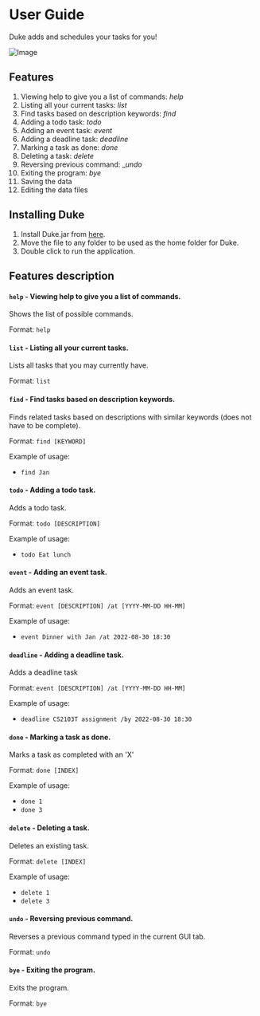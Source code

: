 # User Guide
Duke adds and schedules your tasks for you!

![Image](https://raw.githubusercontent.com/michael-lee-sk/ip/master/docs/Ui.png)

## Features 

1. Viewing help to give you a list of commands: _help_
2. Listing all your current tasks: _list_
3. Find tasks based on description keywords: _find_
4. Adding a todo task: _todo_
5. Adding an event task: _event_
6. Adding a deadline task: _deadline_
7. Marking a task as done: _done_
8. Deleting a task: _delete_
9. Reversing previous command: __undo_
10. Exiting the program: _bye_
11. Saving the data
12. Editing the data files

## Installing Duke

1. Install Duke.jar from [here](https://github.com/michael-lee-sk/ip/releases/tag/v0.2).
2. Move the file to any folder to be used as the home folder for Duke.
3. Double click to run the application.

## Features description

#### `help` - Viewing help to give you a list of commands.
Shows the list of possible commands.

Format: `help`


#### `list` - Listing all your current tasks.
Lists all tasks that you may currently have.

Format: `list`


#### `find` - Find tasks based on description keywords.
Finds related tasks based on descriptions with similar keywords (does not have to be complete).

  Format: `find [KEYWORD]`
  
  Example of usage:
* `find Jan`


#### `todo` - Adding a todo task.
Adds a todo task.
  
  Format: `todo [DESCRIPTION]`
  
  Example of usage:
* `todo Eat lunch`


#### `event` - Adding an event task.
Adds an event task.
  
  Format: `event [DESCRIPTION] /at [YYYY-MM-DD HH-MM]`

  Example of usage:
* `event Dinner with Jan /at 2022-08-30 18:30`


#### `deadline` - Adding a deadline task.
Adds a deadline task

  Format: `event [DESCRIPTION] /at [YYYY-MM-DD HH-MM]`
  
  Example of usage:
* `deadline CS2103T assignment /by 2022-08-30 18:30`


#### `done` - Marking a task as done.
Marks a task as completed with an 'X'

  Format: `done [INDEX]`
  
  Example of usage:
* `done 1`
* `done 3`


#### `delete` - Deleting a task.
Deletes an existing task.

Format: `delete [INDEX]`

Example of usage:
* `delete 1`
* `delete 3`


#### `undo` - Reversing previous command.
Reverses a previous command typed in the current GUI tab.

Format: `undo`


#### `bye` - Exiting the program.
Exits the program.

Format: `bye`

